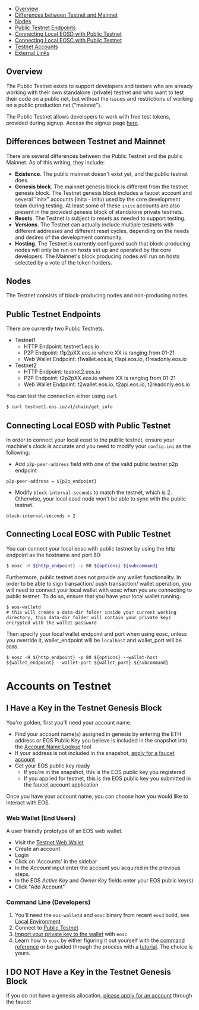 * [Overview](#overview)
* [Differences between Testnet and Mainnet](#differences-between-testnet-and-mainnet)
* [Nodes](#nodes)
* [Public Testnet Endpoints](#public-testnet-endpoints)
* [Connecting Local EOSD with Public Testnet](#connecting-local-eosd-with-public-testnet)
* [Connecting Local EOSC with Public Testnet](#connecting-local-eosc-with-public-testnet)
* [Testnet Accounts](#accounts-on-testnet)
* [External Links](#external-links)

## Overview
The Public Testnet exists to support developers and testers who are already working with their own standalone (private) testnet and who want to test their code on a public net, but without the issues and restrictions of working on a public production net ("mainnet").

The Public Testnet allows developers to work with free test tokens, provided during signup. Access the signup page [here](https://docs.google.com/forms/d/e/1FAIpQLSel3HVFb22zYaAJfUtu_IzFgIJ4OATb0jQ3H2FV-HbwnJ090g/viewform).

## Differences between Testnet and Mainnet
There are several differences between the Public Testnet and the public Mainnet. As of this writing, they include:
* **Existence**. The public mainnet doesn't exist yet, and the public testnet does.
* **Genesis block**. The mainnet genesis block is different from the testnet genesis block. The Testnet genesis block includes a faucet account and several "initx" accounts (inita - initu) used by the core development team during testing. At least some of these `initx` accounts are also present in the provided genesis block of standalone private testnets.
* **Resets**. The Testnet is subject to resets as needed to support testing.
* **Versions**. The Testnet can actually include multiple testnets with different addresses and different reset cycles, depending on the needs and desires of the development community.
* **Hosting**. The Testnet is currently configured such that block-producing nodes will only be run on hosts set up and operated by the core developers. The Mainnet's block producing nodes will run on hosts selected by a vote of the token holders. 

## Nodes
The Testnet consists of block-producing nodes and non-producing nodes. 

## Public Testnet Endpoints
There are currently two Public Testnets.
- Testnet1
    - HTTP Endpoint: testnet1.eos.io
    - P2P Endpoint: t1p2pXX.eos.io where XX is ranging from 01-21
    - Web Wallet Endpoint: t1wallet.eos.io, t1api.eos.io, t1readonly.eos.io
- Testnet2
    - HTTP Endpoint: testnet2.eos.io
    - P2P Endpoint: t2p2pXX.eos.io where XX is ranging from 01-21
    - Web Wallet Endpoint: t2wallet.eos.io, t2api.eos.io, t2readonly.eos.io

You can test the connection either using `curl`
```bash
$ curl testnet1.eos.io/v1/chain/get_info
```

## Connecting Local EOSD with Public Testnet
In order to connect your local eosd to the public testnet, ensure your machine's clock is accurate and you need to modify your `config.ini` as the following:
- Add `p2p-peer-address` field with one of the valid public testnet p2p endpoint
```
p2p-peer-address = ${p2p_endpoint}
```
- Modify `block-interval-seconds` to match the testnet, which is 2. Otherwise, your local eosd node won't be able to sync with the public testnet.
```
block-interval-seconds = 2
```

## Connecting Local EOSC with Public Testnet
You can connect your local eosc with public testnet by using the http endpoint as the hostname and port 80:
```bash
$ eosc -H ${http_endpoint} -p 80 ${options} ${subcommand}
```
Furthermore, public testnet does not provide any wallet functionality. In order to be able to sign transaction/ push transaction/ wallet operation, you will need to connect your local wallet with eosc when you are connecting to public testnet.
To do so, ensure that you have your local wallet running.
```
$ eos-walletd
# this will create a data-dir folder inside your current working directory, this data-dir folder will contain your private keys encrypted with the wallet password
```
Then specify your local wallet endpoint and port when using eosc, unless you override it, wallet_endpoint will be `localhost` and wallet_port will be `8888`.
```
$ eosc -H ${http_endpoint} -p 80 ${options} --wallet-host ${wallet_endpoint} --wallet-port ${wallet_port} ${subcommand}
```

# Accounts on Testnet

## I Have a Key in the Testnet Genesis Block

You're golden, first you'll need your account name.

- Find your account name(s) assigned in genesis by entering the ETH address or EOS Public Key you believe is included in the snapshot into the [Account Name Lookup](https://eosio.github.io/genesis/tools/account-name/index.html) tool
- If your address is not included in the snapshot, [apply for a faucet account](https://goo.gl/forms/ileHa9h6E7MLLgey1)
- Get your EOS public key ready
    - If you're in the snapshot, this is the EOS public key you registered
    - If you applied for testnet, this is the EOS public key you submitted in the faucet account application

Once you have your account name, you can choose how you would like to interact with EOS. 

### Web Wallet (End Users)

A user friendly prototype of an EOS web wallet.

- Visit the [Testnet Web Wallet](https://t1wallet.eos.io/)
- Create an account
- Login
- Click on 'Accounts' in the sidebar
- In the _Account_ input enter the account you acquired in the previous steps.
- In the EOS _Active Key_ and _Owner Key_ fields enter your EOS public key(s)
- Click "Add Account" 

### Command Line (Developers)

1. You'll need the `eos-walletd` and `eosc` binary from recent `eosd` build, see [Local Environment](https://github.com/EOSIO/eos/wiki/Local-Environment)
2. Connect to [Public Testnet](https://github.com/EOSIO/eos/wiki/Testnet:-Public)
3. [Import your private key to the wallet](https://github.com/EOSIO/eos/wiki/Command%20Reference#import-key-to-wallet) with `eosc` 
4. Learn how to `eosc` by either figuring it out yourself with the [command reference](https://github.com/EOSIO/eos/wiki/Command-Reference) or be guided through the process with a [tutorial](https://github.com/EOSIO/eos/wiki/Tutorials#1-accounts--wallets). The choice is yours. 

## I DO NOT Have a Key in the Testnet Genesis Block

If you do not have a genesis allocation, [please apply for an account](https://goo.gl/forms/ileHa9h6E7MLLgey1) through the faucet
